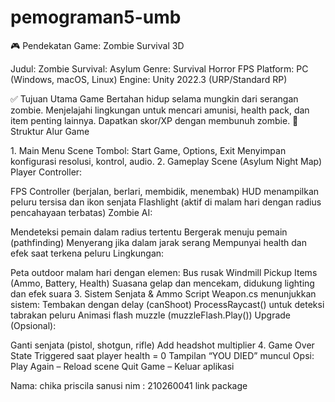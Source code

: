 # pemograman5-umb
🎮 Pendekatan Game: Zombie Survival 3D

Judul: Zombie Survival: Asylum
Genre: Survival Horror FPS
Platform: PC (Windows, macOS, Linux)
Engine: Unity 2022.3 (URP/Standard RP)

✅ Tujuan Utama Game
Bertahan hidup selama mungkin dari serangan zombie.
Menjelajahi lingkungan untuk mencari amunisi, health pack, dan item penting lainnya.
Dapatkan skor/XP dengan membunuh zombie.
🧠 Struktur Alur Game

1.⁠ ⁠Main Menu Scene
Tombol: Start Game, Options, Exit
Menyimpan konfigurasi resolusi, kontrol, audio.
2.⁠ ⁠Gameplay Scene (Asylum Night Map)
Player Controller:

FPS Controller (berjalan, berlari, membidik, menembak)
HUD menampilkan peluru tersisa dan ikon senjata
Flashlight (aktif di malam hari dengan radius pencahayaan terbatas)
Zombie AI:

Mendeteksi pemain dalam radius tertentu
Bergerak menuju pemain (pathfinding)
Menyerang jika dalam jarak serang
Mempunyai health dan efek saat terkena peluru
Lingkungan:

Peta outdoor malam hari dengan elemen:
Bus rusak
Windmill
Pickup Items (Ammo, Battery, Health)
Suasana gelap dan mencekam, didukung lighting dan efek suara
3.⁠ ⁠Sistem Senjata & Ammo
Script Weapon.cs menunjukkan sistem:
Tembakan dengan delay (canShoot)
ProcessRaycast() untuk deteksi tabrakan peluru
Animasi flash muzzle (muzzleFlash.Play())
Upgrade (Opsional):

Ganti senjata (pistol, shotgun, rifle)
Add headshot multiplier
4.⁠ ⁠Game Over State
Triggered saat player health = 0
Tampilan “YOU DIED” muncul
Opsi:
Play Again – Reload scene
Quit Game – Keluar aplikasi

Nama: chika priscila sanusi
nim : 210260041
link package

